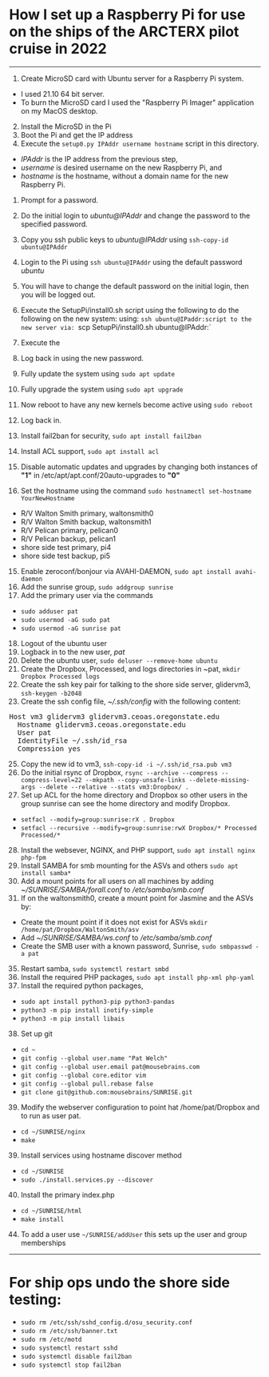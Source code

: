 # How I set up a Raspberry Pi for use on the ships of the ARCTERX pilot cruise in 2022
---
1. Create MicroSD card with Ubuntu server for a Raspberry Pi system. 
  - I used 21.10 64 bit server. 
  - To burn the MicroSD card I used the "Raspberry Pi Imager" application on my MacOS desktop.
2. Install the MicroSD in the Pi
3. Boot the Pi and get the IP address
4. Execute the `setup0.py IPAddr username hostname` script in this directory.
  - *IPAddr* is the IP address from the previous step,
  - *username* is desired username on the new Raspberry Pi, and
  - *hostname* is the hostname, without a domain name for the new Raspberry Pi.
  1. Prompt for a password.
  2. Do the initial login to *ubuntu@IPAddr* and change the password to the specified password.
  3. Copy you ssh public keys to *ubuntu@IPAddr* using `ssh-copy-id ubuntu@IPAddr`
  
  
4. Login to the Pi using `ssh ubuntu@IPAddr` using the default password *ubuntu*
5. You will have to change the default password on the initial login, then you will be logged out.
6. Execute the SetupPi/install0.sh script using the following to do the following on the new system:
using:
`ssh ubuntu@IPaddr:script to the new server via: `scp SetupPi/install0.sh ubuntu@IPAddr:`
7. Execute the 
7. Log back in using the new password.

7. Fully update the system using `sudo apt update`
8. Fully upgrade the system using `sudo apt upgrade`
9. Now reboot to have any new kernels become active using `sudo reboot`
10. Log back in.
11. Install fail2ban for security, `sudo apt install fail2ban`
12. Install ACL support, `sudo apt install acl`
13. Disable automatic updates and upgrades by changing both instances of **"1"** in /etc/apt/apt.conf/20auto-upgrades to **"0"**
14. Set the hostname using the command `sudo hostnamectl set-hostname YourNewHostname`
  - R/V Walton Smith primary, waltonsmith0
  - R/V Walton Smith backup, waltonsmith1
  - R/V Pelican primary, pelican0
  - R/V Pelican backup, pelican1
  - shore side test primary, pi4
  - shore side test backup, pi5
15. Enable zeroconf/bonjour via AVAHI-DAEMON, `sudo apt install avahi-daemon`
16. Add the sunrise group, `sudo addgroup sunrise`
17. Add the primary user via the commands
  - `sudo adduser pat`
  - `sudo usermod -aG sudo pat`
  - `sudo usermod -aG sunrise pat`
18. Logout of the ubuntu user
19. Logback in to the new user, *pat*
20. Delete the ubuntu user, `sudo deluser --remove-home ubuntu`
21. Create the Dropbox, Processed, and logs directories in ~pat, `mkdir Dropbox Processed logs`
22. Create the ssh key pair for talking to the shore side server, glidervm3, `ssh-keygen -b2048`
23. Create the ssh config file, *~/.ssh/config* with the following content:
<pre>
Host vm3 glidervm3 glidervm3.ceoas.oregonstate.edu
  Hostname glidervm3.ceoas.oregonstate.edu
  User pat
  IdentityFile ~/.ssh/id_rsa
  Compression yes
</pre>
25. Copy the new id to vm3, `ssh-copy-id -i ~/.ssh/id_rsa.pub vm3`
26. Do the initial rsync of Dropbox, `rsync --archive --compress --compress-level=22 --mkpath --copy-unsafe-links --delete-missing-args --delete --relative --stats vm3:Dropbox/ .`
27. Set up ACL for the home directory and Dropbox so other users in the group sunrise can see the home directory and modify Dropbox.
  - `setfacl --modify=group:sunrise:rX . Dropbox`
  - `setfacl --recursive --modify=group:sunrise:rwX Dropbox/* Processed Processed/*`
28. Install the websever, NGINX, and PHP support, `sudo apt install nginx php-fpm`
30. Install SAMBA for smb mounting for the ASVs and others `sudo apt install samba*`
31. Add a mount points for all users on all machines by adding *~/SUNRISE/SAMBA/forall.conf* to */etc/samba/smb.conf*
32. If on the waltonsmith0, create a mount point for Jasmine and the ASVs by:
  - Create the mount point if it does not exist for ASVs `mkdir /home/pat/Dropbox/WaltonSmith/asv`
  - Add *~/SUNRISE/SAMBA/ws.conf* to */etc/samba/smb.conf*
  - Create the SMB user with a known password, Sunrise, `sudo smbpasswd -a pat`
35. Restart samba, `sudo systemctl restart smbd`
36. Install the required PHP packages, `sudo apt install php-xml php-yaml`
37. Install the required python packages, 
  - `sudo apt install python3-pip python3-pandas`
  - `python3 -m pip install inotify-simple`
  - `python3 -m pip install libais`
38. Set up git
  - `cd ~`
  - `git config --global user.name "Pat Welch"`
  - `git config --global user.email pat@mousebrains.com`
  - `git config --global core.editor vim`
  - `git config --global pull.rebase false`
  - `git clone git@github.com:mousebrains/SUNRISE.git`
39. Modify the webserver configuration to point hat /home/pat/Dropbox and to run as user pat.
 - `cd ~/SUNRISE/nginx`
 - `make`
39. Install services using hostname discover method
  - `cd ~/SUNRISE`
  - `sudo ./install.services.py --discover`
40. Install the primary index.php
  - `cd ~/SUNRISE/html`
  - `make install`
44. To add a user use `~/SUNRISE/addUser` this sets up the user and group memberships
---
# For ship ops undo the shore side testing:
- `sudo rm /etc/ssh/sshd_config.d/osu_security.conf`
- `sudo rm /etc/ssh/banner.txt`
- `sudo rm /etc/motd`
- `sudo systemctl restart sshd`
- `sudo systemctl disable fail2ban`
- `sudo systemctl stop fail2ban`
